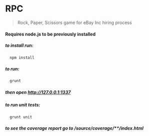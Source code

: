 RPC
===

> Rock, Paper, Scissors game for eBay Inc hiring process

#### Requires node.js to be previously installed

##### to install run:
```js
  npm install
```
##### to run:
```js
  grunt
```
##### then open http://127.0.0.1:1337

##### to run unit tests:
```js
  grunt unit
```

##### to see the coverage report go to /source/coverage/**/index.html
